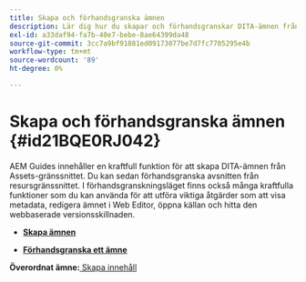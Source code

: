 ```yaml
---
title: Skapa och förhandsgranska ämnen
description: Lär dig hur du skapar och förhandsgranskar DITA-ämnen från resursgränssnittet i AEM.
exl-id: a33daf94-fa7b-40e7-bebe-8ae64399da48
source-git-commit: 3cc7a9bf91881ed09173077be7d7fc7705295e4b
workflow-type: tm+mt
source-wordcount: '89'
ht-degree: 0%

---
```


# Skapa och förhandsgranska ämnen {#id21BQE0RJ042}

AEM Guides innehåller en kraftfull funktion för att skapa DITA-ämnen från Assets-gränssnittet. Du kan sedan förhandsgranska avsnitten från resursgränssnittet. I förhandsgranskningsläget finns också många kraftfulla funktioner som du kan använda för att utföra viktiga åtgärder som att visa metadata, redigera ämnet i Web Editor, öppna källan och hitta den webbaserade versionsskillnaden.

- **[Skapa ämnen](web-editor-create-topics.md)**

- **[Förhandsgranska ett ämne](web-editor-preview-topics.md)**


**Överordnat ämne:**[ Skapa innehåll](authoring-content.md)
